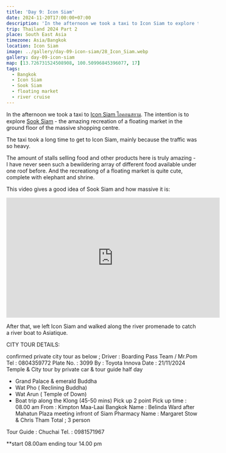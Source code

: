 ```yaml
---
title: 'Day 9: Icon Siam'
date: 2024-11-20T17:00:00+07:00
description: 'In the afternoon we took a taxi to Icon Siam to explore the amazing recreation of a floating market on the ground floor.'
trip: Thailand 2024 Part 2
place: South East Asia
timezone: Asia/Bangkok
location: Icon Siam
image: ../gallery/day-09-icon-siam/28_Icon_Siam.webp
gallery: day-09-icon-siam
map: [13.726731524508908, 100.50996845396077, 17]
tags:
  - Bangkok
  - Icon Siam
  - Sook Siam
  - floating market
  - river cruise
---
```


In the afternoon we took a taxi to [Icon Siam ไอคอนสยาม](https://www.iconsiam.com/th). The intention is to explore [Sook Siam](http://www.sooksiam.com) - the amazing recreation of a floating market in the ground floor of the massive shopping centre.

The taxi took a long time to get to Icon Siam, mainly because the traffic was so heavy.

The amount of stalls selling food and other products here is truly amazing - I have never seen such a bewildering array of different food available under one roof before. And the recreationg of a floating market is quite cute, complete with elephant and shrine.

This video gives a good idea of Sook Siam and how massive it is:

<iframe width="560" height="315" src="https://www.youtube.com/embed/rTjNeyKjCfU?si=RRG88cMH2IIrA6qH" title="YouTube video player" frameborder="0" allow="accelerometer; autoplay; clipboard-write; encrypted-media; gyroscope; picture-in-picture; web-share" referrerpolicy="strict-origin-when-cross-origin" allowfullscreen></iframe>

After that, we left Icon Siam and walked along the river promenade to catch a river boat to Asiatique.

CITY TOUR DETAILS:

confirmed private city tour as below ;
Driver : Boarding Pass Team / Mr.Pom
Tel : 0804359772
Plate No. : 3099
By : Toyota Innova
Date : 21/11/2024
Temple & City tour by private car & tour guide half day

- Grand Palace & emerald Buddha
- Wat Pho ( Reclining Buddha)
- Wat Arun ( Temple of Down)
- Boat trip along the Klong (45-50 mins)
  Pick up 2 point
  Pick up time : 08.00 am
  From : Kimpton Maa-Laai Bangkok
  Name : Belinda Ward
  after Mahatun Plaza meeting infront of Siam Pharmacy
  Name : Margaret Stow & Chris Tham
  Total ; 3 person

Tour Guide : Chuchai
Tel. : 0981571967

\*\*start 08.00am ending tour 14.00 pm
